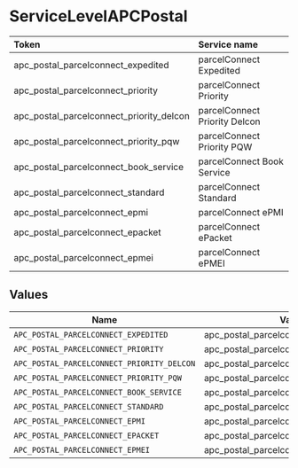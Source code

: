 # ServiceLevelAPCPostal

|Token | Service name|
|:---|:---|
| apc_postal_parcelconnect_expedited | parcelConnect Expedited|
| apc_postal_parcelconnect_priority | parcelConnect Priority|
| apc_postal_parcelconnect_priority_delcon | parcelConnect Priority Delcon|
| apc_postal_parcelconnect_priority_pqw | parcelConnect Priority PQW|
| apc_postal_parcelconnect_book_service | parcelConnect Book Service|
| apc_postal_parcelconnect_standard | parcelConnect Standard|
| apc_postal_parcelconnect_epmi | parcelConnect ePMI|
| apc_postal_parcelconnect_epacket | parcelConnect ePacket|
| apc_postal_parcelconnect_epmei | parcelConnect ePMEI|



## Values

| Name                                       | Value                                      |
| ------------------------------------------ | ------------------------------------------ |
| `APC_POSTAL_PARCELCONNECT_EXPEDITED`       | apc_postal_parcelconnect_expedited         |
| `APC_POSTAL_PARCELCONNECT_PRIORITY`        | apc_postal_parcelconnect_priority          |
| `APC_POSTAL_PARCELCONNECT_PRIORITY_DELCON` | apc_postal_parcelconnect_priority_delcon   |
| `APC_POSTAL_PARCELCONNECT_PRIORITY_PQW`    | apc_postal_parcelconnect_priority_pqw      |
| `APC_POSTAL_PARCELCONNECT_BOOK_SERVICE`    | apc_postal_parcelconnect_book_service      |
| `APC_POSTAL_PARCELCONNECT_STANDARD`        | apc_postal_parcelconnect_standard          |
| `APC_POSTAL_PARCELCONNECT_EPMI`            | apc_postal_parcelconnect_epmi              |
| `APC_POSTAL_PARCELCONNECT_EPACKET`         | apc_postal_parcelconnect_epacket           |
| `APC_POSTAL_PARCELCONNECT_EPMEI`           | apc_postal_parcelconnect_epmei             |